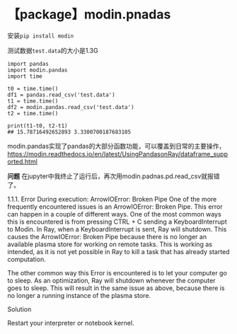 # 【package】modin.pnadas

安装`pip install modin`

测试数据`test.data`的大小是1.3G

```
import pandas
import modin.pandas
import time

t0 = time.time()
df1 = pandas.read_csv('test.data')
t1 = time.time()
df2 = modin.pandas.read_csv('test.data')
t2 = time.time()

print(t1-t0, t2-t1)
## 15.78716492652893 3.3300700187683105
```

modin.pandas实现了pandas的大部分函数功能，可以覆盖到日常的主要操作，
https://modin.readthedocs.io/en/latest/UsingPandasonRay/dataframe_supported.html



**问题**
在jupyter中我终止了运行后，再次用modin.padnas.pd.read_csv就报错了。


1.1.1. Error During execution: ArrowIOError: Broken Pipe
One of the more frequently encountered issues is an ArrowIOError: Broken Pipe. This error can happen in a couple of different ways. One of the most common ways this is encountered is from pressing CTRL + C sending a KeyboardInterrupt to Modin. In Ray, when a KeyboardInterrupt is sent, Ray will shutdown. This causes the ArrowIOError: Broken Pipe because there is no longer an available plasma store for working on remote tasks. This is working as intended, as it is not yet possible in Ray to kill a task that has already started computation.

The other common way this Error is encountered is to let your computer go to sleep. As an optimization, Ray will shutdown whenever the computer goes to sleep. This will result in the same issue as above, because there is no longer a running instance of the plasma store.

Solution

Restart your interpreter or notebook kernel.


